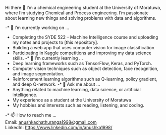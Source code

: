 Hi there 👋
I’m a chemical engineering student at the University of Moratuwa, where I’m studying Chemical and Process engineering. I’m passionate about learning new things and solving problems with data and algorithms.

-* 🔭 I’m currently working on …
* Completing the SYDE 522 – Machine Intelligence course and uploading my notes and projects to [this repository].
* Building a web app that uses computer vision for image classification.
* Participating in Kaggle competitions and improving my data science skills.
-* 🌱 I’m currently learning …
* Deep learning frameworks such as TensorFlow, Keras, and PyTorch.
* Computer vision techniques such as object detection, face recognition, and image segmentation.
* Reinforcement learning algorithms such as Q-learning, policy gradient, and deep Q-network.
-* 💬 Ask me about …
* Anything related to machine learning, data science, or artificial intelligence.
* My experience as a student at the University of Moratuwa
* My hobbies and interests such as reading, listening, and coding.

-* 📫 How to reach me …  
Email: anushkachathuranga1998@gmail.com  
LinkedIn: https://www.linkedin.com/in/anushka1998/  
